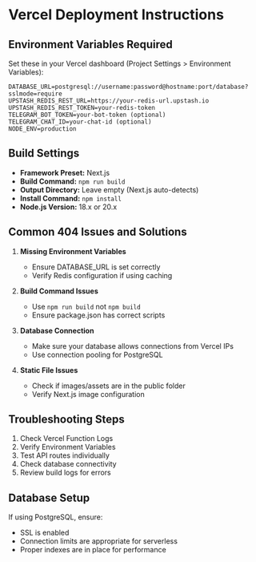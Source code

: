 # Vercel Deployment Instructions

## Environment Variables Required

Set these in your Vercel dashboard (Project Settings > Environment Variables):

```
DATABASE_URL=postgresql://username:password@hostname:port/database?sslmode=require
UPSTASH_REDIS_REST_URL=https://your-redis-url.upstash.io
UPSTASH_REDIS_REST_TOKEN=your-redis-token
TELEGRAM_BOT_TOKEN=your-bot-token (optional)
TELEGRAM_CHAT_ID=your-chat-id (optional)
NODE_ENV=production
```

## Build Settings

- **Framework Preset:** Next.js
- **Build Command:** `npm run build`
- **Output Directory:** Leave empty (Next.js auto-detects)
- **Install Command:** `npm install`
- **Node.js Version:** 18.x or 20.x

## Common 404 Issues and Solutions

1. **Missing Environment Variables**
   - Ensure DATABASE_URL is set correctly
   - Verify Redis configuration if using caching

2. **Build Command Issues**
   - Use `npm run build` not `npm build`
   - Ensure package.json has correct scripts

3. **Database Connection**
   - Make sure your database allows connections from Vercel IPs
   - Use connection pooling for PostgreSQL

4. **Static File Issues**
   - Check if images/assets are in the public folder
   - Verify Next.js image configuration

## Troubleshooting Steps

1. Check Vercel Function Logs
2. Verify Environment Variables
3. Test API routes individually
4. Check database connectivity
5. Review build logs for errors

## Database Setup

If using PostgreSQL, ensure:
- SSL is enabled
- Connection limits are appropriate for serverless
- Proper indexes are in place for performance

